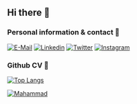 ## Hi there 👋

### Personal information & contact :information_desk_person:
[![E-Mail](https://img.shields.io/badge/Mail-D14836?style=for-the-badge&logo=gmail&logoColor=white)](mailto:mahammad@iflingo.com)
[![Linkedin](https://img.shields.io/badge/LinkedIn-0077B5?style=for-the-badge&logo=linkedin&logoColor=white)](https://linkedin.com/in/mehemmedsxiyev)
[![Twitter](https://img.shields.io/badge/Twitter-1DA1F2?style=for-the-badge&logo=twitter&logoColor=white)](https://twitter.com/muhammet.aze)
[![Instagram](https://img.shields.io/badge/instagram-%23E4405F.svg?style=for-the-badge&logo=Instagram&logoColor=white)](https://instagram.com/muhammet.aze)

### Github CV :page_with_curl:
[![Top Langs](https://github-readme-stats.vercel.app/api/top-langs/?username=mahammad&layout=compact)](https://github.com/mahammad)

[![Mahammad](https://github-readme-stats.vercel.app/api?username=mahammad&count_private=true&show_icons=true&theme=blueberry)](https://github.com/mahammad)

